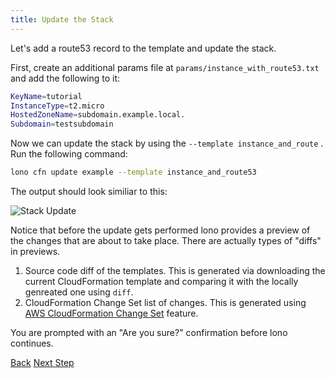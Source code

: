 ```yaml
---
title: Update the Stack
---
```


Let's add a route53 record to the template and update the stack.

First, create an additional params file at `params/instance_with_route53.txt` and add the following to it:

```sh
KeyName=tutorial
InstanceType=t2.micro
HostedZoneName=subdomain.example.local.
Subdomain=testsubdomain
```

Now we can update the stack by using the `--template instance_and_route` .  Run the following command:

```sh
lono cfn update example --template instance_and_route53
```

The output should look similiar to this:

<img src="/img/tutorial/cfn-update.png" alt="Stack Update" class="doc-photo">

Notice that before the update gets performed lono provides a preview of the changes that are about to take place. There are actually types of "diffs" in previews.

1. Source code diff of the templates. This is generated via downloading the current CloudFormation template and comparing it with the locally genreated one using `diff`.
2. CloudFormation Change Set list of changes. This is generated using [AWS CloudFormation Change Set](https://medium.com/boltops/a-simple-introduction-to-cloudformation-part-4-change-sets-dry-run-mode-c14e41dfeab7) feature.

You are prompted with an "Are you sure?" confirmation before lono continues.

<a class="btn btn-basic" href="{% link _docs/scratch-cfn-create.md %}">Back</a>
<a class="btn btn-primary" href="{% link _docs/scratch-cfn-preview.md %}">Next Step</a>

